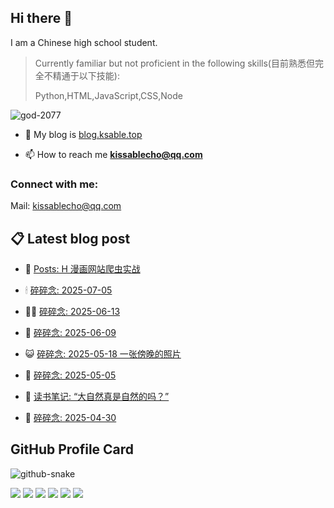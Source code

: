 ## Hi there 👋

I am a Chinese high school student.

>Currently familiar but not proficient in the following skills(目前熟悉但完全不精通于以下技能):
>
>Python,HTML,JavaScript,CSS,Node


<p align="left"> <img src="https://komarev.com/ghpvc/?username=god-2077&label=Profile%20views&color=0e75b6&style=flat" alt="god-2077" /> </p>

- 📝 My blog is [blog.ksable.top](https://blog.ksable.top/)

- 📫 How to reach me **kissablecho@qq.com**



<h3 align="left">Connect with me:</h3>
<p align="center">

Mail: [kissablecho@qq.com](mailto:kissablecho@qq.com)

## 📋 Latest blog post

<!-- BLOG-POST-LIST:START -->
- 👹 [Posts: H 漫画网站爬虫实战](https://blog.ksable.top/2025/07/12/posts-h-man-hua-wang-zhan-pa-chong-shi-zhan/) 

- 🕯 [碎碎念: 2025-07-05](https://blog.ksable.top/2025/07/05/sui-sui-nian-2025-07-05/) 

- 🧑‍🏫 [碎碎念: 2025-06-13](https://blog.ksable.top/2025/06/12/sui-sui-nian-2025-06-13/) 

- 🤩 [碎碎念: 2025-06-09](https://blog.ksable.top/2025/06/09/sui-sui-nian-2025-06-09/) 

- 😺 [碎碎念: 2025-05-18 一张傍晚的照片](https://blog.ksable.top/2025/05/18/sui-sui-nian-2025-05-18-yi-zhang-bang-wan-de-zhao-pian/) 

- 🐲 [碎碎念: 2025-05-05](https://blog.ksable.top/2025/05/04/sui-sui-nian-2025-05-05/) 

- 🦆 [读书笔记: “大自然真是自然的吗？”](https://blog.ksable.top/2025/05/04/du-shu-bi-ji-da-zi-ran-zhen-shi-zi-ran-de-ma/) 

- 🎉 [碎碎念: 2025-04-30](https://blog.ksable.top/2025/04/30/sui-sui-nian-2025-04-30/) 
<!-- BLOG-POST-LIST:END -->

## GitHub Profile Card

<picture>
  <source media="(prefers-color-scheme: dark)" srcset="https://god-2077.buasis.eu.org/github-contribution-grid-snake/github-snake-dark.svg" />
  <source media="(prefers-color-scheme: light)" srcset="https://god-2077.buasis.eu.org/github-contribution-grid-snake/github-snake.svg" />
  <img alt="github-snake" src="https://god-2077.buasis.eu.org/github-contribution-grid-snake/github-snake-dark.svg" />
</picture>

[![](https://god-2077.buasis.eu.org/profile-3d-contrib/profile-night-rainbow.svg)](https://github.com/God-2077)
[![](https://god-2077.buasis.eu.org/profile-summary-card-output/tokyonight/0-profile-details.svg)](https://github.com/God-2077)
[![](https://god-2077.buasis.eu.org/profile-summary-card-output/tokyonight/1-repos-per-language.svg)](https://github.com/God-2077) [![](https://god-2077.buasis.eu.org/profile-summary-card-output/tokyonight/2-most-commit-language.svg)](https://github.com/God-2077)
[![](https://god-2077.buasis.eu.org/profile-summary-card-output/tokyonight/3-stats.svg)](https://github.com/God-2077) [![](https://god-2077.buasis.eu.org/profile-summary-card-output/tokyonight/4-productive-time.svg)](https://github.com/God-2077)
